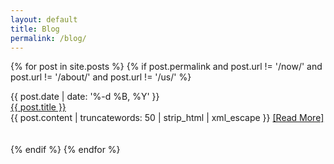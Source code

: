 ```yaml
---
layout: default
title: Blog
permalink: /blog/
---
```


{% for post in site.posts %}
{% if post.permalink and post.url != '/now/' and post.url != '/about/' and post.url != '/us/' %}
  <div id='date'>{{ post.date | date: '%-d %B, %Y' }}</div>
  <div id='page-title'><a href='{{ post.url }}'>{{ post.title }}</a></div>
  {{ post.content | truncatewords: 50 | strip_html | xml_escape }}
  <a href='{{ post.url }}'>[Read&nbsp;More]</a>
  <br><br><br>
{% endif %}
{% endfor %}
